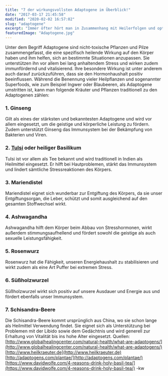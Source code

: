 ```yaml
---
title: "7 der wirkungsvollsten Adaptogene im Überblick!"
date: "2017-03-17 21:45:58"
modified: "2020-02-02 16:57:02"
slug: "adaptogene"
excerpt: "Immer öfter hört man in Zusammenhang mit Heilerfolgen und optimaler Gesundheit von sogenannten Adaptogenen. Doch was sind Adaptogene?"
featuredImage: "Adaptogene.jpg"
---
```


Unter dem Begriff Adaptogene sind nicht-toxische Pflanzen und Pilze zusammengefasst, die eine spezifisch heilende Wirkung auf den Körper haben und ihm helfen, sich an bestimmte Situationen anzupassen. Sie unterstützen ihn vor allem bei lang anhaltendem Stress und wirken zudem immunfördernd und vitalisierend. Ihre besondere Wirkung ist unter anderem auch darauf zurückzuführen, dass sie den Hormonhaushalt positiv beeinflussen. Während die Benennung vieler Heilpflanzen und sogenannter Superfoods, wie zum Beispiel Ingwer oder Blaubeeren, als Adaptogene umstritten ist, kann man folgende Kräuter und Pflanzen traditionell zu den Adaptogenen zählen:

### 1\. Ginseng

Gilt als eines der stärksten und bekanntesten Adaptogene und wird vor allem eingesetzt, um die geistige und körperliche Leistung zu fördern. Zudem unterstützt Ginseng das Immunsystem bei der Bekämpfung von Bakterien und Viren.

### 2\. [Tulsi](https://www.veganblatt.com/tulsi) oder heiliger Basilikum

Tulsi ist vor allem als Tee bekannt und wird traditionell in Indien als Heilmittel eingesetzt. Er hilft bei Hautproblemen, stärkt das Immunsystem und lindert sämtliche Stressreaktionen des Körpers.

### 3\. Mariendistel

Mariendistel eignet sich wunderbar zur Entgiftung des Körpers, da sie unser Entgiftungsorgan, die Leber, schützt und somit ausgleichend auf den gesamten Stoffwechsel wirkt.

### 4\. Ashwagandha

Ashwagandha hilft dem Körper beim Abbau von Stresshormonen, wirkt außerdem stimmungsaufhellend und fördert sowohl die geistige als auch sexuelle Leistungsfähigkeit.

### 5\. Rosenwurz

Rosenwurz hat die Fähigkeit, unseren Energiehaushalt zu stabilisieren und wirkt zudem als eine Art Puffer bei extremen Stress.

### 6\. Süßholzwurzel

Süßholzwurzel wirkt sich positiv auf unsere Ausdauer und Energie aus und fördert ebenfalls unser Immunsystem.

### 7\. Schisandra-Beere

Die Schisandra-Beere kommt ursprünglich aus China, wo sie schon lange als Heilmittel Verwendung findet. Sie eignet sich als Unterstützung bei Problemen mit der Libido sowie dem Gedächtnis und wird generell zur Erhaltung von Vitalität bis ins hohe Alter eingesetzt. Quellen: [http://www.globalhealingcenter.com/natural-health/what-are-adaptogens/](http://www.globalhealingcenter.com/natural-health/what-are-adaptogens/) [http://www.heilkraeuter.de](http://www.heilkraeuter.de) [http://adaptogens.com/plantae/](http://adaptogens.com/plantae/) [https://www.davidwolfe.com/4-reasons-drink-holy-basil-tea/](https://www.davidwolfe.com/4-reasons-drink-holy-basil-tea/) -kw